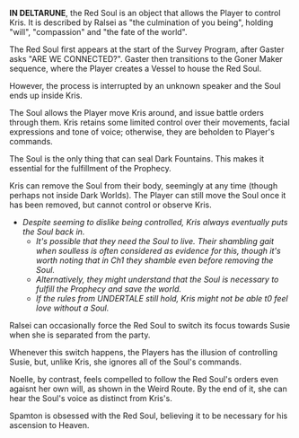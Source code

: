 **IN DELTARUNE**, the Red Soul is an object that allows the Player to control <a onclick="loadFile('Kris.md')">Kris</a>. It is described by Ralsei as "the culmination of you being", holding "will", "compassion" and "the fate of the world".

The Red Soul first appears at the start of the Survey Program, after <a onclick="loadFile('Doctor W. D. Gaster.md')">Gaster</a> asks "ARE WE CONNECTED?". Gaster then transitions to the <a onclick="loadFile('Goner Maker.md')">Goner Maker sequence</a>, where the Player creates a <a onclick="loadFile('Vessel.md')">Vessel</a> to house the Red Soul.

However, the process is interrupted by an <a onclick="loadFile('Third Entity.md')">unknown speaker</a> and the Soul ends up inside Kris. 

The Soul allows the Player move Kris around, and issue battle orders through them. Kris retains some limited control over their movements, facial expressions and tone of voice; otherwise, they are beholden to Player's commands.

The Soul is the only thing that can seal <a onclick="loadFile('Dark Worlds.md')">Dark Fountains</a>. This makes it essential for the fulfillment of <a onclick="loadFile('The Prophecy.md')">the Prophecy</a>.

<a onclick="loadFile('Kris.md')">Kris</a> can remove the Soul from their body, seemingly at any time (though perhaps not inside <a onclick="loadFile('Dark Worlds.md')">Dark Worlds</a>). The Player can still move the Soul once it has been removed, but cannot control or observe Kris.
- _Despite seeming to dislike being controlled, Kris always eventually puts the Soul back in._
    - _It's possible that they need the <a onclick="loadFile('Souls.md')">Soul</a> to live. Their shambling gait when soulless is often considered as evidence for this, though it's worth noting that in Ch1 they shamble even before removing the Soul._
    - _Alternatively, they might understand that the Soul is necessary to fulfill the Prophecy and save the world._
    - _If the rules from UNDERTALE still hold, Kris might not be able t0 feel love without a Soul._

<a onclick="loadFile('Ralsei.md')">Ralsei</a> can occasionally force the Red Soul to switch its focus towards <a onclick="loadFile('Susie.md')">Susie</a> when she is separated from the party.

Whenever this switch happens, the Players has the illusion of controlling Susie, but, unlike Kris, she ignores all of the Soul's commands.

<a onclick="loadFile('Noelle.md')">Noelle</a>, by contrast, feels compelled to follow the Red Soul's orders even agaisnt her own will, as shown in the Weird Route. By the end of it, she can hear the Soul's voice as distinct from Kris's.

<a onclick="loadFile('Spamton G. Spamton.md')">Spamton</a> is obsessed with the Red Soul, believing it to be necessary for his ascension to Heaven.